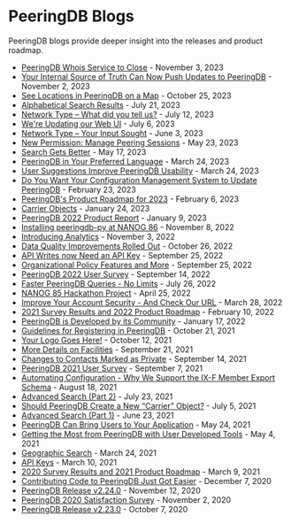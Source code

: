 # PeeringDB Blogs

PeeringDB blogs provide deeper insight into the releases and product roadmap.

- [PeeringDB Whois Service to Close](blog/whois_to_close.md) - November 3, 2023
- [Your Internal Source of Truth Can Now Push Updates to PeeringDB](blog/updates_from_an_internal_source_of_truth.md) - November 2, 2023
- [See Locations in PeeringDB on a Map](blog/peeringdb_map_with_kmz.md) - October 25, 2023
- [Alphabetical Search Results](blog/alphabetical_search.md) - July 21, 2023
- [Network Type – What did you tell us?](blog/network_type_what_you_told_us.md) - July 12, 2023
- [We're Updating our Web UI](blog/updating_our_webUI.md) - July 6, 2023
- [Network Type – Your Input Sought](blog/network_type_your_input_sought.md) - June 3, 2023
- [New Permission: Manage Peering Sessions](blog/new_permission_manage_peering_sessions.md) - May 23, 2023
- [Search Gets Better](blog/search_gets_better.md) - May 17, 2023
- [PeeringDB in Your Preferred Language](blog/peeringdb_in_your_preferred_language.md) - March 24, 2023
- [User Suggestions Improve PeeringDB Usability](blog/user_suggestions_improve_PeeringDB_usability.md) - March 24, 2023
- [Do You Want Your Configuration Management System to Update PeeringDB](blog/nanog_87_hackathon_proof_of_concept.md) - February 23, 2023
- [PeeringDB's Product Roadmap for 2023](blog/peeringdb_2023_roadmap.md) - February 6, 2023
- [Carrier Objects](blog/carrier_object_deployed.md) - January 24, 2023
- [PeeringDB 2022 Product Report](blog/2022_product_report.md) - January 9, 2023
- [Installing peeringdb-py at NANOG 86](blog/installing_peeringdb-py.md) - November 8, 2022
- [Introducing Analytics](blog/introducing_analytics.md) - November 3, 2022
- [Data Quality Improvements Rolled Out](blog/data_quality_improvements.md) - October 26, 2022
- [API Writes now Need an API Key](blog/api_writes_need_api_key.md) - September 25, 2022
- [Organizational Policy Features and More](blog/organizational_policy.md) - September 25, 2022
- [PeeringDB 2022 User Survey](blog/peeringdb_2022_user_survey.md) - September 14, 2022
- [Faster PeeringDB Queries - No Limits](blog/faster_queries.md) - July 26, 2022
- [NANOG 85 Hackathon Project](blog/nanog_85_hackathon.md) - April 25, 2022
- [Improve Your Account Security - And Check Our URL](blog/u2f_and_url.md) - March 28, 2022
- [2021 Survey Results and 2022 Product Roadmap](blog/peeringdb_2021_survey_2022_roadmap.md) - February 10, 2022
- [PeeringDB is Developed by its Community](blog/peeringdb_is_developed_by_its_community.md) - January 17, 2022
- [Guidelines for Registering in PeeringDB](blog/guidelines_for_registering.md) - October 21, 2021
- [Your Logo Goes Here!](blog/your_logo_goes_here.md) - October 12, 2021
- [More Details on Facilities](blog/more_details_facilities.md) - September 21, 2021
- [Changes to Contacts Marked as Private](blog/contacts_marked_private.md) - September 14, 2021
- [PeeringDB 2021 User Survey](blog/peeringdb_2021_user_survey.md) - September 7, 2021
- [Automating Configuration - Why We Support the IX-F Member Export Schema](blog/automating_configuration.md) - August 18, 2021
- [Advanced Search (Part 2)](blog/advanced_search_2.md) - July 23, 2021
- [Should PeeringDB Create a New “Carrier” Object?](blog/carrier_object.md) - July 5, 2021
- [Advanced Search (Part 1)](blog/advanced_search_1.md) - June 23, 2021
- [PeeringDB Can Bring Users to Your Application](blog/oauth_users.md) - May 24, 2021
- [Getting the Most from PeeringDB with User Developed Tools](blog/user_developed_tools.md) - May 4, 2021
- [Geographic Search](blog/geographic_search.md) - March 24, 2021
- [API Keys](blog/api_keys.md) - March 10, 2021
- [2020 Survey Results and 2021 Product Roadmap](blog/peeringdb_2020_survey_2021_roadmap.md) - March 9, 2021
- [Contributing Code to PeeringDB Just Got Easier](blog/contributing_code.md) - December 7, 2020
- [PeeringDB Release v2.24.0](blog/peeringdb_release_v2.24.0.md) - November 12, 2020
- [PeeringDB 2020 Satisfaction Survey](blog/peeringdb_2020_satisfaction_survey.md) - November 2, 2020
- [PeeringDB Release v2.23.0](blog/peeringdb_release_v2.23.0.md) - October 7, 2020
